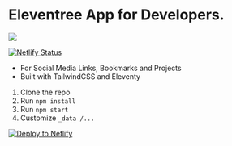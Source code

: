 # Eleventree App for Developers.

![](https://www.ted2xmen.dev/_next/image?url=%2Fstatic%2Feleventree.png&w=1200&q=75)

[![Netlify Status](https://api.netlify.com/api/v1/badges/368a81d3-7d0d-41ed-a426-0c3035e5b15a/deploy-status)](https://app.netlify.com/sites/eleventree/deploys)

- For Social Media Links, Bookmarks and Projects
- Built with TailwindCSS and Eleventy 

1. Clone the repo
2. Run `npm install`
3. Run `npm start`
4. Customize  `_data /...`

[![Deploy to Netlify](https://www.netlify.com/img/deploy/button.svg)](https://app.netlify.com/start/deploy?repository=https://github.com/ted2xmen/eleventree)


